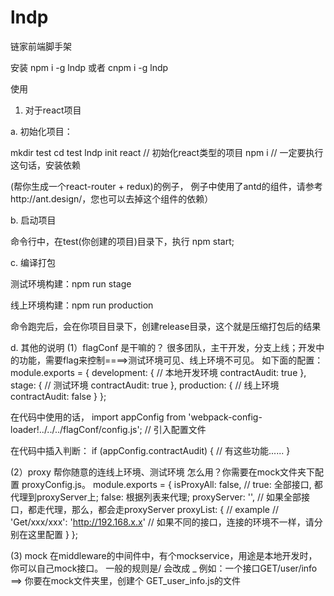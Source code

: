 # lndp
链家前端脚手架

安装
npm i -g lndp 或者 cnpm i -g lndp

使用
1. 对于react项目

a. 初始化项目：

mkdir test
cd test
lndp init react // 初始化react类型的项目
npm i // 一定要执行这句话，安装依赖

(帮你生成一个react-router  +  redux)的例子，
例子中使用了antd的组件，请参考http://ant.design/，您也可以去掉这个组件的依赖）


b. 启动项目

命令行中，在test(你创建的项目)目录下，执行 npm start;

c. 编译打包

测试环境构建：npm run stage

线上环境构建：npm run production

命令跑完后，会在你项目目录下，创建release目录，这个就是压缩打包后的结果

d. 其他的说明
(1）flagConf 是干嘛的？
很多团队，主干开发，分支上线；开发中的功能，需要flag来控制====>测试环境可见、线上环境不可见。
如下面的配置：
module.exports = {
    development: { // 本地开发环境
        contractAudit: true
    },
    stage: { // 测试环境
        contractAudit: true
    },
    production: { // 线上环境
        contractAudit: false
    }
};

在代码中使用的话，
import appConfig from 'webpack-config-loader!../../../flagConf/config.js'; // 引入配置文件

在代码中插入判断：
if (appConfig.contractAudit) {
    // 有这些功能......
}

(2）proxy 帮你随意的连线上环境、测试环境
怎么用？你需要在mock文件夹下配置 proxyConfig.js。
module.exports = {
    isProxyAll: false, // true: 全部接口, 都代理到proxyServer上; false: 根据列表来代理;
    proxyServer: '', // 如果全部接口，都走代理，那么，都会走proxyServer
    proxyList: {
        // example
        // 'Get/xxx/xxx': 'http://192.168.x.x' // 如果不同的接口，连接的环境不一样，请分别在这里配置
    }
};

(3) mock 在middleware的中间件中，有个mockservice，用途是本地开发时，你可以自己mock接口。
一般的规则是/ 会改成 _
例如：一个接口GET/user/info   ==>  你要在mock文件夹里，创建个 GET_user_info.js的文件
